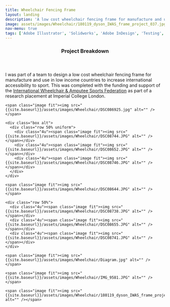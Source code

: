 ```yaml
---
title: Wheelchair Fencing Frame
layout: landing
description: 'A low cost wheelchair fencing frame for manufacture and use in low income countries to increase international accessibility to the sport.'
image: assets/images/Wheelchair/180119_dyson_IWAS_frame_project_037.jpg
nav-menu: true
tags: ['Adobe Illustrator', 'Solidworks', 'Adobe InDesign', 'Testing', 'Mechanisms', 'Rapid Prototyping']
---
```

<!-- Main -->
<div id="main" class="alt">

<!-- One -->
<section id="one">
	<div class="inner">
    <header class="major">
      <h3>Project Breakdown</h3>
    </header>
    <p>I was part of a team to design a low cost wheelchair fencing frame for manufacture and use in low income countries to increase international accessibility to sport. This was completed with the funding and support of the <a href = "http://www.iwasf.com/iwasf/"> International Wheelchair & Amputee Sports Federation</a> as part of a research placement at Imperial College London.</p>


    <span class="image fit"><img src="{{site.baseurl}}/assets/images/Wheelchair/DSC086925.jpg" alt="" /></span>

    <div class="box alt">
      <div class="row 50% uniform">
        <div class="4u"><span class="image fit"><img src="{{site.baseurl}}/assets/images/Wheelchair/DSC08744.JPG" alt="" /></span></div>
        <div class="4u"><span class="image fit"><img src="{{site.baseurl}}/assets/images/Wheelchair/DSC08652.JPG" alt="" /></span></div>
        <div class="4u"><span class="image fit"><img src="{{site.baseurl}}/assets/images/Wheelchair/DSC08746.JPG" alt="" /></span></div>
      </div>
    </div>

    <span class="image fit"><img src="{{site.baseurl}}/assets/images/Wheelchair/DSC08644.JPG" alt="" /></span>

    <div class="row 50%">
      <div class="4u"><span class="image fit"><img src="{{site.baseurl}}/assets/images/Wheelchair/DSC08738.JPG" alt="" /></span></div>
      <div class="4u"><span class="image fit"><img src="{{site.baseurl}}/assets/images/Wheelchair/DSC08655.JPG" alt="" /></span></div>
      <div class="4u"><span class="image fit"><img src="{{site.baseurl}}/assets/images/Wheelchair/DSC08741.JPG" alt="" /></span></div>
    </div>

    <span class="image fit"><img src="{{site.baseurl}}/assets/images/Wheelchair/Diagram.jpg" alt="" /></span>

    <span class="image fit"><img src="{{site.baseurl}}/assets/images/Wheelchair/IMG_9581.JPG" alt="" /></span>

    <span class="image fit"><img src="{{site.baseurl}}/assets/images/Wheelchair/180119_dyson_IWAS_frame_project_037.jpg" alt="" /></span>

  </div>
</section>
